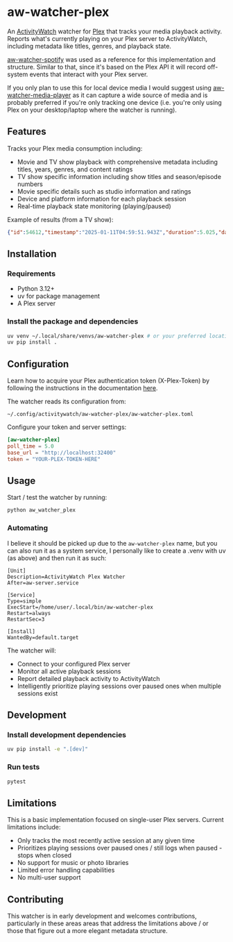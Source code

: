 # aw-watcher-plex

An [ActivityWatch](https://activitywatch.net/) watcher for [Plex](https://www.plex.tv/) that tracks your media playback activity. Reports what's currently playing on your Plex server to ActivityWatch, including metadata like titles, genres, and playback state. 

[aw-watcher-spotify](https://github.com/ActivityWatch/aw-watcher-spotify) was used as a reference for this implementation and structure. Similar to that, since it's based on the Plex API it will record off-system events that interact with your Plex server.

If you only plan to use this for local device  media I would suggest using [aw-watcher-media-player](https://github.com/2e3s/aw-watcher-media-player) as it can capture a wide source of media and is probably preferred if you're only tracking one device (i.e. you're only using Plex on your desktop/laptop where the watcher is running).

## Features

Tracks your Plex media consumption including:

* Movie and TV show playback with comprehensive metadata including titles, years, genres, and content ratings
* TV show specific information including show titles and season/episode numbers
* Movie specific details such as studio information and ratings
* Device and platform information for each playback session
* Real-time playback state monitoring (playing/paused)

Example of results (from a TV show):

```json
{"id":54612,"timestamp":"2025-01-11T04:59:51.943Z","duration":5.025,"data":{"contentRating":"TV-14","device":"iPhone","duration":2732459,"episode_number":19,"genres":[],"platform":"iOS","player_state":"paused","season_number":5,"show_title":"The X-Files","summary":"Mulder is held hostage inside an office where a man claims his boss is a monster and has clouded all their minds while he turns them into zombies one by one, which is disbelieved until Mulder opens his mind and allows himself to see it too.","title":"Folie à Deux","type":"episode","year":1998}}
```


## Installation

### Requirements

* Python 3.12+
* uv for package management
* A Plex server

### Install the package and dependencies

```bash
uv venv ~/.local/share/venvs/aw-watcher-plex # or your preferred location for virtual environments
uv pip install .
```

## Configuration

Learn how to acquire your Plex authentication token (X-Plex-Token) by following the instructions in the documentation [here](https://support.plex.tv/articles/204059436-finding-an-authentication-token-x-plex-token/).

The watcher reads its configuration from:

```text
~/.config/activitywatch/aw-watcher-plex/aw-watcher-plex.toml
```

Configure your token and server settings:

```toml
[aw-watcher-plex]
poll_time = 5.0
base_url = "http://localhost:32400"
token = "YOUR-PLEX-TOKEN-HERE"
```

## Usage

Start / test the watcher by running:

```bash
python aw_watcher_plex
```

### Automating

I believe it should be picked up due to the `aw-watcher-plex` name, but you can also run it as a system service, I personally like to create a .venv with uv (as above) and then run it as such:


```service
[Unit]
Description=ActivityWatch Plex Watcher
After=aw-server.service

[Service]
Type=simple
ExecStart=/home/user/.local/bin/aw-watcher-plex
Restart=always
RestartSec=3

[Install]
WantedBy=default.target
```

The watcher will:

* Connect to your configured Plex server
* Monitor all active playback sessions
* Report detailed playback activity to ActivityWatch
* Intelligently prioritize playing sessions over paused ones when multiple sessions exist

## Development

### Install development dependencies

```bash
uv pip install -e ".[dev]"
```

### Run tests

```bash
pytest
```

## Limitations

This is a basic implementation focused on single-user Plex servers. Current limitations include:

* Only tracks the most recently active session at any given time
* Prioritizes playing sessions over paused ones / still logs when paused - stops when closed
* No support for music or photo libraries
* Limited error handling capabilities
* No multi-user support

## Contributing

This watcher is in early development and welcomes contributions, particularly in these areas areas that address the limitations above / or those that figure out a more elegant metadata structure.